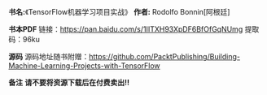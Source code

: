 **书名:**《TensorFlow机器学习项目实战》
**作者:** Rodolfo Bonnin[阿根廷]

**书本PDF**
链接：https://pan.baidu.com/s/1IITXH93XpDF6BfOfGqNUmg 
提取码：96ku

**源码**
源码地址随书附赠：https://github.com/PacktPublishing/Building-Machine-Learning-Projects-with-TensorFlow

**备注**
**请不要将资源下载后在付费卖出!!**